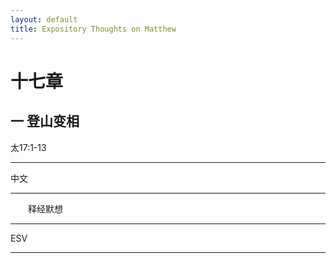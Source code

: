 ```yaml
---
layout: default
title: Expository Thoughts on Matthew
---
```


# 十七章 

## 一 登山变相

太17:1-13

***

中文<br>

***

&emsp;&emsp;释经默想

***

ESV

***
